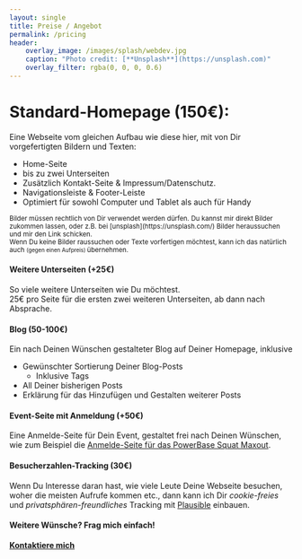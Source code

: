 ```yaml
---
layout: single
title: Preise / Angebot
permalink: /pricing
header:
    overlay_image: /images/splash/webdev.jpg
    caption: "Photo credit: [**Unsplash**](https://unsplash.com)"
    overlay_filter: rgba(0, 0, 0, 0.6)
---
```


# Standard-Homepage (150€):
Eine Webseite vom gleichen Aufbau wie diese hier, mit von Dir vorgefertigten Bildern und Texten:
* Home-Seite
* bis zu zwei Unterseiten
* Zusätzlich Kontakt-Seite & Impressum/Datenschutz.
* Navigationsleiste & Footer-Leiste
* Optimiert für sowohl Computer und Tablet als auch für Handy

<small>
Bilder müssen rechtlich von Dir verwendet werden dürfen.  
Du kannst mir direkt Bilder zukommen lassen, oder z.B. bei [unsplash](https://unsplash.com/) Bilder heraussuchen und mir den Link schicken. <br>
Wenn Du keine Bilder raussuchen oder Texte vorfertigen möchtest, kann ich das natürlich auch <small> (gegen einen Aufpreis) </small> übernehmen.
</small>

#### Weitere Unterseiten (+25€)
So viele weitere Unterseiten wie Du möchtest.  
25€ pro Seite für die ersten zwei weiteren Unterseiten, ab dann nach Absprache.

#### Blog (50-100€)
Ein nach Deinen Wünschen gestalteter Blog auf Deiner Homepage, inklusive
* Gewünschter Sortierung Deiner Blog-Posts
  * Inklusive Tags
* All Deiner bisherigen Posts
* Erklärung für das Hinzufügen und Gestalten weiterer Posts

#### Event-Seite mit Anmeldung (+50€)
Eine Anmelde-Seite für Dein Event, gestaltet frei nach Deinen Wünschen, wie zum Beispiel die [Anmelde-Seite
für das PowerBase Squat Maxout](https://anmeldung-squatmax.netlify.app/anmeldung).

#### Besucherzahlen-Tracking (30€)
Wenn Du Interesse daran hast, wie viele Leute Deine Webseite besuchen, woher die meisten Aufrufe kommen etc., 
dann kann ich Dir *cookie-freies* und *privatsphären-freundliches* Tracking mit [Plausible](https://plausible.io/) einbauen.

#### Weitere Wünsche? Frag mich einfach!
**[Kontaktiere mich](/contact)**